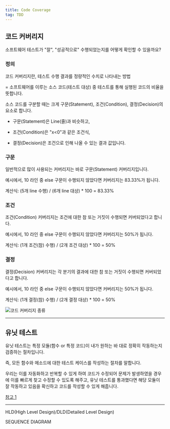```yaml
---
title: Code Coverage
tag: TDD
---
```




## 코드 커버리지

소프트웨어 테스트가 "잘", "성공적으로" 수행되었는지를 어떻게 확인할 수 있을까요?

### 정의

코드 커버리지란, 테스트 수행 결과를 정량적인 수치로 나타내는 방법

= 소프트웨어를 이루는 소스 코드(테스트 대상) 중 테스트를 통해 실행된 코드의 비율을 뜻합니다.

소스 코드를 구분할 때는 크게 구문(Statement), 조건(Condition), 결정(Decision)의 요소로 합니다. 

- 구문(Statement)은 Line(줄)과 비슷하고, 

- 조건(Condition)은 "x<0"과 같은 조건식, 

- 결정(Decision)은 조건으로 인해 나올 수 있는 결과 값입니다.

###  구문

일반적으로 많이 사용되는 커버리지는 바로 구문(Statement) 커버리지입니다.

예시에서, 10 라인 중 else 구문이 수행되지 않았다면 커버리지는 83.33%가 됩니다.

계산식: (5개 line 수행) / (6개 line 대상) * 100 = 83.33%

### 조건

조건(Condition) 커버리지는 조건에 대한 참 또는 거짓이 수행되면 커버되었다고 합니다.

예시에서, 10 라인 중 else 구문이 수행되지 않았다면 커버리지는 50%가 됩니다.

계산식: (1개 조건(참) 수행) / (2개 조건 대상) * 100 = 50%

### 결정

결정(Decision) 커버리지는 각 분기의 결과에 대한 참 또는 거짓이 수행되면 커버되었다고 합니다.

예시에서, 10 라인 중 else 구문이 수행되지 않았다면 커버리지는 50%가 됩니다.

계산식: (1개 결정(참) 수행) / (2개 결정 대상) * 100 = 50%

![코드 커버리지 종류](https://mblogthumb-phinf.pstatic.net/MjAxNjEwMjFfMjAz/MDAxNDc3MDQyNzM4OTQy.uRlYllVzUqBOFDf_dakhUI8QHFGYiko_JA_-o5bQFVMg.XlHA7UGMY4M2hPNKe5eW-2IWkuunAd52aYoHUs-xcIog.JPEG.suresofttech/1.png?type=w800)

---

## 유닛 테스트

유닛 테스트는 특정 모듈(함수 or 특정 코드)이 내가 원하는 바 대로 정확히 작동하는지 검증하는 절차입니다.

즉, 모든 함수와 메소드에 대한 테스트 케이스를 작성하는 절차를 말합니다.

우리는 이를 자동화하고 반복할 수 있게 하여 코드가 수정되어 문제가 발생하였을 경우에 이를 빠르게 찾고 수정할 수 있도록 해주고, 유닛 테스트를 통과했다면 해당 모듈이 잘 작동하고 있음을 확신하고 코드를 작성할 수 있게 해줍니다.



[참고 1](http://www.secmem.org/blog/2019/07/21/test-coverage/)

----

 HLD(High Level Design)/DLD(Detailed Level Design)

SEQUENCE DIAGRAM